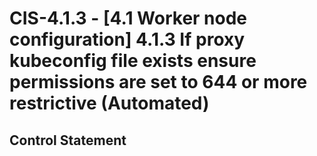 # CIS-4.1.3 - \[4.1 Worker node configuration\] 4.1.3 If proxy kubeconfig file exists ensure permissions are set to 644 or more restrictive (Automated)

## Control Statement
